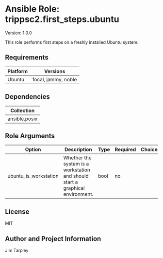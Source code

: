 <!-- BEGIN_ANSIBLE_DOCS -->

# Ansible Role: trippsc2.first_steps.ubuntu
Version: 1.0.0

This role performs first steps on a freshly installed Ubuntu system.

## Requirements

| Platform | Versions |
| -------- | -------- |
| Ubuntu | focal, jammy, noble |

## Dependencies

| Collection |
| ---------- |
| ansible.posix |

## Role Arguments
|Option|Description|Type|Required|Choices|Default|
|---|---|---|---|---|---|
| ubuntu_is_workstation | Whether the system is a workstation and should start a graphical environment. | bool | no |  | false |


## License
MIT

## Author and Project Information
Jim Tarpley
<!-- END_ANSIBLE_DOCS -->
